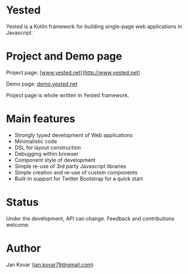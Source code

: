 Yested
======
Yested is a Kotlin framework for building single-page web applications in Javascript.

# Project and Demo page
Project page: [www.yested.net](http://www.yested.net)

Demo page: [demo.yested.net](http://demo.yested.net)

Project page is whole written in Yested framework.

# Main features
* Strongly typed development of Web applications
* Minimalistic code 
* DSL for layout construction
* Debugging within browser
* Component style of development 
* Simple re-use of 3rd party Javascript libraries 
* Simple creation and re-use of custom components 
* Built-in support for Twitter Bootstrap for a quick start 

# Status
Under the development, API can change. Feedback and contributions welcome.

# Author
Jan Kovar (jan.kovar79@gmail.com)
